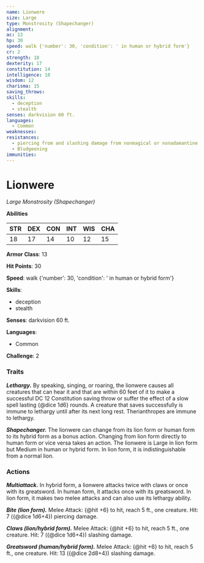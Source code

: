 ```yaml
---
name: Lionwere
size: Large
type: Monstrosity (Shapechanger)
alignment: 
ac: 13
hp: 30
speed: walk {'number': 30, 'condition': ' in human or hybrid form'}
cr: 2
strength: 18
dexterity: 17
constitution: 14
intelligence: 10
wisdom: 12
charisma: 15
saving_throws:
skills:
  - deception
  - stealth
senses: darkvision 60 ft.
languages:
  - Common
weaknesses:
resistances:
  - piercing from and slashing damage from nonmagical or nonadamantine weapons
  - Bludgeoning
immunities:
---
```


# Lionwere

*Large Monstrosity (Shapechanger)*

**Abilities**

| STR | DEX | CON | INT | WIS | CHA |
| --- | --- | --- | --- | --- | --- |
| 18 | 17 | 14 | 10 | 12 | 15 |

**Armor Class**: 13

**Hit Points**: 30

**Speed**: walk {'number': 30, 'condition': ' in human or hybrid form'}

**Skills**:
  - deception
  - stealth

**Senses**: darkvision 60 ft.

**Languages**:
  - Common

**Challenge**: 2

### Traits
***Lethargy.*** By speaking, singing, or roaring, the lionwere causes all creatures that can hear it and that are within 60 feet of it to make a successful DC 12 Constitution saving throw or suffer the effect of a slow spell lasting {@dice 1d6} rounds. A creature that saves successfully is immune to lethargy until after its next long rest. Therianthropes are immune to lethargy.

***Shapechanger.*** The lionwere can change from its lion form or human form to its hybrid form as a bonus action. Changing from lion form directly to human form or vice versa takes an action. The lionwere is Large in lion form but Medium in human or hybrid form. In lion form, it is indistinguishable from a normal lion.

### Actions
***Multiattack.*** In hybrid form, a lionwere attacks twice with claws or once with its greatsword. In human form, it attacks once with its greatsword. In lion form, it makes two melee attacks and can also use its lethargy ability.

***Bite (lion form).*** Melee Attack: {@hit +6} to hit, reach 5 ft., one creature. Hit: 7 ({@dice 1d6+4}) piercing damage.

***Claws (lion/hybrid form).*** Melee Attack: {@hit +6} to hit, reach 5 ft., one creature. Hit: 7 ({@dice 1d6+4}) slashing damage.

***Greatsword (human/hybrid form).*** Melee Attack: {@hit +6} to hit, reach 5 ft., one creature. Hit: 13 ({@dice 2d8+4}) slashing damage.

